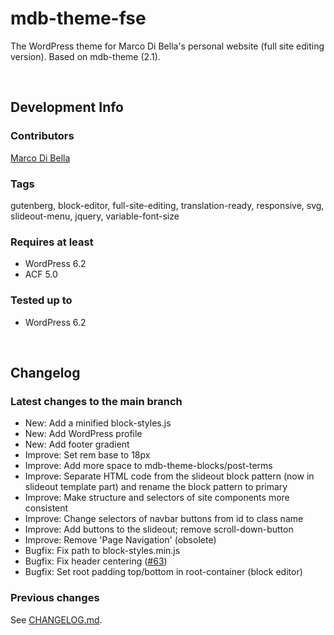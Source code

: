 # mdb-theme-fse
The WordPress theme for Marco Di Bella's personal website (full site editing version). Based on mdb-theme (2.1).

<br>

## Development Info

### Contributors
[Marco Di Bella](https://github.com/mdibella-dev)

### Tags
gutenberg, block-editor, full-site-editing, translation-ready, responsive, svg, slideout-menu, jquery, variable-font-size

### Requires at least

* WordPress 6.2
* ACF 5.0

### Tested up to

* WordPress 6.2

<br>

## Changelog

### Latest changes to the main branch

* New: Add a minified block-styles.js
* New: Add WordPress profile
* New: Add footer gradient
* Improve: Set rem base to 18px
* Improve: Add more space to mdb-theme-blocks/post-terms
* Improve: Separate HTML code from the slideout block pattern (now in slideout template part) and rename the block pattern to primary
* Improve: Make structure and selectors of site components more consistent
* Improve: Change selectors of navbar buttons from id to class name
* Improve: Add buttons to the slideout; remove scroll-down-button
* Improve: Remove 'Page Navigation' (obsolete)
* Bugfix: Fix path to block-styles.min.js
* Bugfix: Fix header centering ([#63](https://github.com/mdibella-dev/mdb-theme-fse/issues/63))
* Bugfix: Set root padding top/bottom in root-container (block editor)

### Previous changes

See [CHANGELOG.md](https://github.com/mdibella-dev/mdb-theme-fse/blob/main/CHANGELOG.md).
